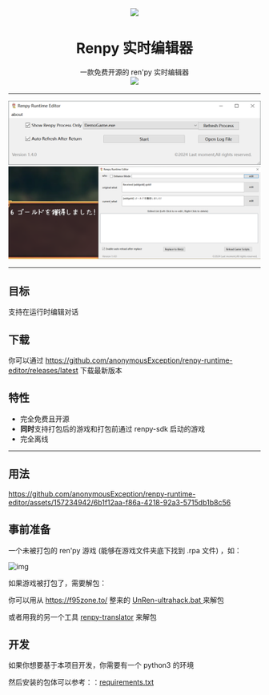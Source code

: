 <div align=center><img src = "https://www.renpy.org/static/index-logo.png"></div>

# <div align=center>Renpy 实时编辑器</div>

<div align=center>一款免费开源的 ren'py 实时编辑器</div>

<div align=center><img src= "https://img.shields.io/badge/python3.8-blue"></div>

------

<div align=center><img src = "https://github.com/anonymousException/renpy-runtime-editor/blob/main/docs/img/interface_v1.4.0_main.png"></div>

<div align=center><img src = "https://github.com/anonymousException/renpy-runtime-editor/blob/main/docs/img/interface_v1.4.0_runtime.png"></div>

------

## 目标

支持在运行时编辑对话

## 下载

你可以通过 https://github.com/anonymousException/renpy-runtime-editor/releases/latest 下载最新版本

## <span id ="jump_features">特性</span>

- 完全免费且开源
- **同时**支持打包后的游戏和打包前通过 renpy-sdk 启动的游戏
- 完全离线

------

## 用法

https://github.com/anonymousException/renpy-runtime-editor/assets/157234942/6b1f12aa-f86a-4218-92a3-5715db1b8c56

## 事前准备

一个未被打包的 ren'py 游戏 (能够在游戏文件夹底下找到 .rpa 文件) ，如：

![img](https://github.com/anonymousException/renpy-translator/blob/main/docs/img/unpacked.png)

如果游戏被打包了，需要解包：

你可以用从 https://f95zone.to/ 整来的  [UnRen-ultrahack.bat ](https://github.com/anonymousException/renpy-translator/blob/main/docs/tool/UnRen-ultrahack.bat) 来解包

或者用我的另一个工具 [renpy-translator](https://github.com/anonymousException/renpy-translator) 来解包

## 开发

如果你想要基于本项目开发，你需要有一个 python3 的环境

然后安装的包体可以参考：：[requirements.txt](https://github.com/anonymousException/rrenpy-runtime-editor/blob/main/src/requirements.txt)
